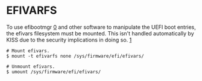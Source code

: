 EFIVARFS
========

To use efibootmgr [0] and other software to manipulate the UEFI boot entries,
the efivars filesystem must be mounted. This isn't handled automatically by KISS
due to the security implications in doing so. [1]

    # Mount efivars.
    $ mount -t efivarfs none /sys/firmware/efi/efivars/

    # Unmount efivars.
    $ umount /sys/firmware/efi/efivars/

[0]: https://www.kernel.org/doc/Documentation/filesystems/efivarfs.txt
[1]: https://github.com/systemd/systemd/issues/2402
